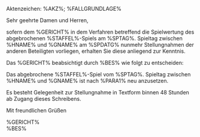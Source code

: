 Aktenzeichen: %AKZ%; %FALLGRUNDLAGE% 
  
Sehr geehrte Damen und Herren,  
  
sofern dem %GERICHT% in dem Verfahren betreffend die Spielwertung des abgebrochenen %STAFFEL%-Spiels am %SPTAG%. Spieltag zwischen %HNAME% und %GNAME% am %SPDATG% nunmehr Stellungnahmen der anderen Beteiligten vorliegen, erhalten Sie diese anliegend zur Kenntnis.

Das %GERICHT% beabsichtigt durch %BES% wie folgt zu entscheiden:

Das abgebrochene %STAFFEL%-Spiel vom %SPTAG%. Spieltag zwischen %HNAME% und %GNAME% ist nach %PARA1% neu anzusetzen.
 
  
Es besteht Gelegenheit zur Stellungnahme in Textform binnen 48 Stunden ab Zugang dieses Schreibens.  
  
Mit freundlichen Grüßen  
  
%GERICHT%  
%BES%  
